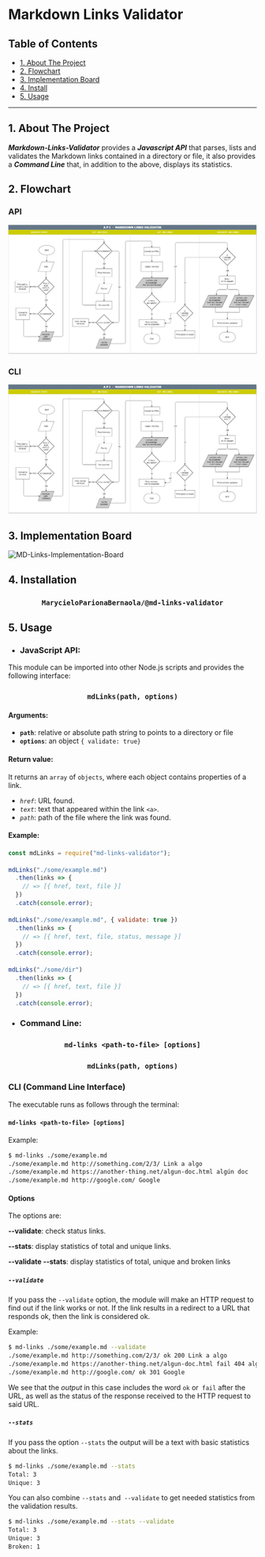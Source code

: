 # Markdown Links Validator

## Table of Contents

* [1. About The Project](#1-about-the-project)
* [2. Flowchart](#2-flowchart)
* [3. Implementation Board](#3-implementation-board)
* [4. Install](#4-install)
* [5. Usage](#5-usage)

***

## 1. About The Project

***Markdown-Links-Validator*** provides a ***Javascript API*** that parses, lists and validates the Markdown links contained in a directory or file, it also provides a ***Command Line*** that, in addition to the above, displays its statistics.

## 2. Flowchart

### **API**
![flowchart-api-md-links](https://github.com/MarycieloParionaBernaola/LIM013-fe-md-links/blob/master/img/flowchart-api-md-links.png)

### **CLI**
![flowchart-cli-md-links](https://github.com/MarycieloParionaBernaola/LIM013-fe-md-links/blob/master/img/flowchart-cli-md-links.png)


## 3. Implementation Board

![MD-Links-Implementation-Board](https://github.com/MarycieloParionaBernaola/LIM013-fe-md-links/projects/1)


## 4. Installation



<center>

### `MarycieloParionaBernaola/@md-links-validator`

</center>


## 5. Usage

* ### JavaScript API:

This module can be imported into other Node.js scripts and provides the following interface:

<center>

### `mdLinks(path, options)`
</center>

#### Arguments:

* **`path`**: relative or absolute path string to points to a directory or file
* **`options`**: an object `{ validate: true}`

#### Return value:

It returns an `array` of `objects`, where each object contains properties of a link.

* *`href`*: URL found.
* *`text`*: text that appeared within the link `<a>`.
* *`path`*: path of the file where the link was found.

#### Example:

```js
const mdLinks = require("md-links-validator");

mdLinks("./some/example.md")
  .then(links => {
    // => [{ href, text, file }]
  })
  .catch(console.error);

mdLinks("./some/example.md", { validate: true })
  .then(links => {
    // => [{ href, text, file, status, message }]
  })
  .catch(console.error);

mdLinks("./some/dir")
  .then(links => {
    // => [{ href, text, file }]
  })
  .catch(console.error);
```



* ### Command Line:

<center>

### `md-links <path-to-file> [options]`

</center>



<center>

### `mdLinks(path, options)`
</center>


### CLI (Command Line Interface)

The executable runs as follows through the terminal:

#### `md-links <path-to-file> [options]`

Example:

```sh
$ md-links ./some/example.md
./some/example.md http://something.com/2/3/ Link a algo
./some/example.md https://another-thing.net/algun-doc.html algún doc
./some/example.md http://google.com/ Google
```


#### Options


The options are:

**--validate**: check status links.

**--stats**: display statistics of total and unique links.

**--validate --stats**: display statistics of total, unique and broken links

##### `--validate`

If you pass the `--validate` option, the module will make an HTTP request to find out if the link works or not. If the link results in a redirect to a URL that responds ok, then the link is considered ok.

Example:

```sh
$ md-links ./some/example.md --validate
./some/example.md http://something.com/2/3/ ok 200 Link a algo
./some/example.md https://another-thing.net/algun-doc.html fail 404 algún doc
./some/example.md http://google.com/ ok 301 Google
```

We see that the _output_ in this case includes the word `ok` or` fail` after the URL, as well as the status of the response received to the HTTP request to said
URL.


##### `--stats`

If you pass the option `--stats` the output will be a text with basic statistics about the links.

```sh
$ md-links ./some/example.md --stats
Total: 3
Unique: 3
```

You can also combine `--stats` and` --validate` to get needed statistics from the validation results.

```sh
$ md-links ./some/example.md --stats --validate
Total: 3
Unique: 3
Broken: 1
```



